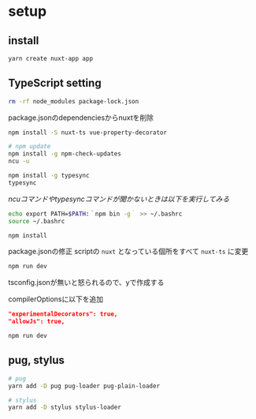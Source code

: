 # setup

## install

```sh
yarn create nuxt-app app
```

## TypeScript setting

```sh
rm -rf node_modules package-lock.json
```

package.jsonのdependenciesからnuxtを削除

```sh
npm install -S nuxt-ts vue-property-decorator
```

```sh
# npm update
npm install -g npm-check-updates
ncu -u
```

```sh
npm install -g typesync
typesync
```

*ncuコマンドやtypesyncコマンドが聞かないときは以下を実行してみる*

```sh
echo export PATH=$PATH:｀npm bin -g｀ >> ~/.bashrc
source ~/.bashrc
```

```sh
npm install
```

package.jsonの修正
scriptの `nuxt` となっている個所をすべて `nuxt-ts` に変更

```sh
npm run dev
```

tsconfig.jsonが無いと怒られるので、yで作成する

compilerOptionsに以下を追加

```json
"experimentalDecorators": true,
"allowJs": true,
```

```sh
npm run dev
```

## pug, stylus

```sh
# pug
yarn add -D pug pug-loader pug-plain-loader

# stylus
yarn add -D stylus stylus-loader

```
